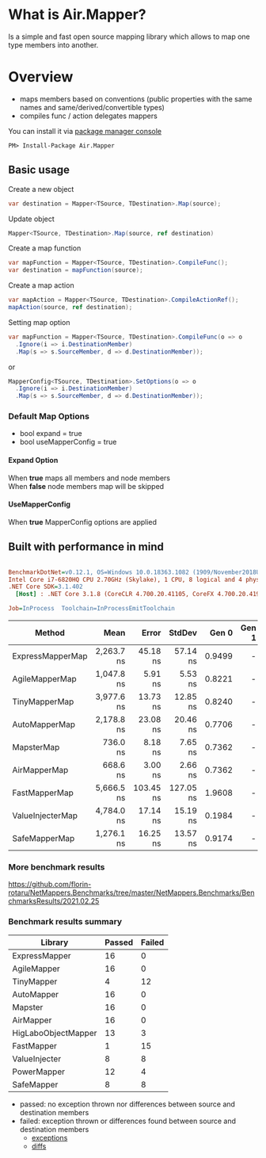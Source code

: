 # What is Air.Mapper?

Is a simple and fast open source mapping library which allows to map one type members into another.

# Overview

- maps members based on conventions (public properties with the same names and same/derived/convertible types)
- compiles func / action delegates mappers

You can install it via [package manager console](https://docs.microsoft.com/en-us/nuget/consume-packages/install-use-packages-powershell)
```
PM> Install-Package Air.Mapper
```

## Basic usage

Create a new object
```csharp
var destination = Mapper<TSource, TDestination>.Map(source);
```

Update object
```csharp
Mapper<TSource, TDestination>.Map(source, ref destination)
```

Create a map function
```csharp
var mapFunction = Mapper<TSource, TDestination>.CompileFunc();
var destination = mapFunction(source);
```

Create a map action
```csharp
var mapAction = Mapper<TSource, TDestination>.CompileActionRef();
mapAction(source, ref destination);
```

Setting map option
```csharp
var mapFunction = Mapper<TSource, TDestination>.CompileFunc(o => o
  .Ignore(i => i.DestinationMember)
  .Map(s => s.SourceMember, d => d.DestinationMember));
```
or
```csharp
MapperConfig<TSource, TDestination>.SetOptions(o => o
  .Ignore(i => i.DestinationMember)
  .Map(s => s.SourceMember, d => d.DestinationMember));
```

### Default Map Options
- bool expand = true
- bool useMapperConfig = true

#### Expand Option
When **true** maps all members and node members  
When **false** node members map will be skipped 

#### UseMapperConfig
When **true** MapperConfig options are applied

## Built with performance in mind 
``` ini

BenchmarkDotNet=v0.12.1, OS=Windows 10.0.18363.1082 (1909/November2018Update/19H2)
Intel Core i7-6820HQ CPU 2.70GHz (Skylake), 1 CPU, 8 logical and 4 physical cores
.NET Core SDK=3.1.402
  [Host] : .NET Core 3.1.8 (CoreCLR 4.700.20.41105, CoreFX 4.700.20.41903), X64 RyuJIT

Job=InProcess  Toolchain=InProcessEmitToolchain  

```
|           Method |       Mean |     Error |    StdDev |  Gen 0 | Gen 1 | Gen 2 | Allocated |
|----------------- |-----------:|----------:|----------:|-------:|------:|------:|----------:|
| ExpressMapperMap | 2,263.7 ns |  45.18 ns |  57.14 ns | 0.9499 |     - |     - |    3985 B |
|   AgileMapperMap | 1,047.8 ns |   5.91 ns |   5.53 ns | 0.8221 |     - |     - |    3441 B |
|    TinyMapperMap | 3,977.6 ns |  13.73 ns |  12.85 ns | 0.8240 |     - |     - |    3465 B |
|    AutoMapperMap | 2,178.8 ns |  23.08 ns |  20.46 ns | 0.7706 |     - |     - |    3225 B |
|       MapsterMap |   736.0 ns |   8.18 ns |   7.65 ns | 0.7362 |     - |     - |    3080 B |
|     AirMapperMap |   668.6 ns |   3.00 ns |   2.66 ns | 0.7362 |     - |     - |    3080 B |
|    FastMapperMap | 5,666.5 ns | 103.45 ns | 127.05 ns | 1.9608 |     - |     - |    8218 B |
| ValueInjecterMap | 4,784.0 ns |  17.14 ns |  15.19 ns | 0.1984 |     - |     - |     840 B |
|    SafeMapperMap | 1,276.1 ns |  16.25 ns |  13.57 ns | 0.9174 |     - |     - |    3840 B |

### More benchmark results
https://github.com/florin-rotaru/NetMappers.Benchmarks/tree/master/NetMappers.Benchmarks/BenchmarksResults/2021.02.25

### Benchmark results summary
|Library             |Passed                  |Failed                  
|--------------------|------------------------|------------------------
|ExpressMapper       |16                      |0                       
|AgileMapper         |16                      |0                       
|TinyMapper          |4                       |12                      
|AutoMapper          |16                      |0                       
|Mapster             |16                      |0                       
|AirMapper           |16                      |0                       
|HigLaboObjectMapper |13                      |3                       
|FastMapper          |1                       |15                      
|ValueInjecter       |8                       |8                       
|PowerMapper         |12                      |4                       
|SafeMapper          |8                       |8    

- passed: no exception thrown nor differences between source and destination members
- failed: exception thrown or differences found between source and destination members
  - [exceptions](https://github.com/florin-rotaru/NetMappers.Benchmarks/blob/master/NetMappers.Benchmarks/BenchmarksResults/2021.02.25/Failed.Exceptions.md)
  - [diffs](https://github.com/florin-rotaru/NetMappers.Benchmarks/blob/master/NetMappers.Benchmarks/BenchmarksResults/2021.02.25/Failed.Diffs.md)
